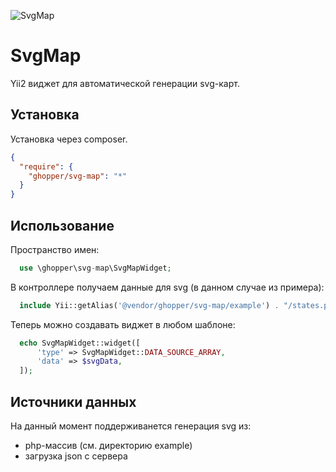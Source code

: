 ![SvgMap](https://preview.ibb.co/mx5F0G/Screenshot_20171207_010228.png "Yii2 widget for svg-map construction")


# SvgMap

Yii2 виджет для автоматической генерации svg-карт.

## Установка
Установка через composer.
```json
{
  "require": {
    "ghopper/svg-map": "*"
  }
}
```

## Использование
Пространство имен:
```php
  use \ghopper\svg-map\SvgMapWidget;
```
В контроллере получаем данные для svg (в данном случае из примера):
```php
  include Yii::getAlias('@vendor/ghopper/svg-map/example') . "/states.php";
```
Теперь можно создавать виджет в любом шаблоне:
```php
  echo SvgMapWidget::widget([
      'type' => SvgMapWidget::DATA_SOURCE_ARRAY,
      'data' => $svgData,
  ]);
```

## Источники данных
На данный момент поддерживанется генерация svg из:
 * php-массив (см. директорию example)
 * загрузка json с сервера
